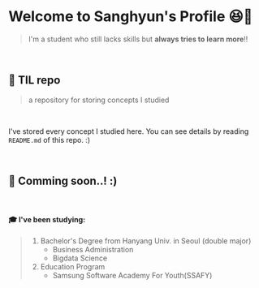 # Welcome to Sanghyun's Profile 😆👋

>   I'm a student who still lacks skills but **always tries to learn more**!!

<br>

## 📌 TIL repo

>   a repository for storing concepts I studied

<br>

I've stored every concept I studied here. You can see details by reading `README.md` of this repo. :)

<br>

## 📌 Comming soon..! :)

<br>

#### 🎓 I've been studying:

>   1.   Bachelor's Degree from Hanyang Univ. in Seoul (double major)
>        *   Business Administration
>        *   Bigdata Science
>   2.   Education Program
>        *   Samsung Software Academy For Youth(SSAFY)
